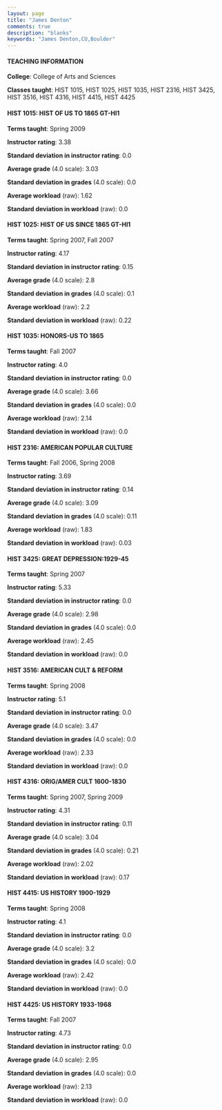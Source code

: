```yaml
---
layout: page
title: "James Denton" 
comments: true
description: "blanks"
keywords: "James Denton,CU,Boulder"
---
```

<head>
<script src="https://ajax.googleapis.com/ajax/libs/jquery/2.1.3/jquery.min.js"></script>
<script src="https://dl.dropboxusercontent.com/s/pc42nxpaw1ea4o9/highcharts.js?dl=0"></script>
<!-- <script src="../assets/js/highcharts.js"></script> -->
<style type="text/css">@font-face {
	font-family: "Bebas Neue";
	src: url(https://www.filehosting.org/file/details/544349/BebasNeue Regular.otf) format("opentype");
	}
	h1.Bebas { 
		font-family: "Bebas Neue", Verdana, Tahoma;
	}
</style>
</head>
	   
#### TEACHING INFORMATION

**College**: College of Arts and Sciences

**Classes taught**: HIST 1015, HIST 1025, HIST 1035, HIST 2316, HIST 3425, HIST 3516, HIST 4316, HIST 4415, HIST 4425

#### HIST 1015: HIST OF US TO 1865 GT-HI1

**Terms taught**: Spring 2009

**Instructor rating**: 3.38

**Standard deviation in instructor rating**: 0.0

**Average grade** (4.0 scale): 3.03

**Standard deviation in grades** (4.0 scale): 0.0

**Average workload** (raw): 1.62

**Standard deviation in workload** (raw): 0.0

#### HIST 1025: HIST OF US SINCE 1865 GT-HI1

**Terms taught**: Spring 2007, Fall 2007

**Instructor rating**: 4.17

**Standard deviation in instructor rating**: 0.15

**Average grade** (4.0 scale): 2.8

**Standard deviation in grades** (4.0 scale): 0.1

**Average workload** (raw): 2.2

**Standard deviation in workload** (raw): 0.22

#### HIST 1035: HONORS-US TO 1865

**Terms taught**: Fall 2007

**Instructor rating**: 4.0

**Standard deviation in instructor rating**: 0.0

**Average grade** (4.0 scale): 3.66

**Standard deviation in grades** (4.0 scale): 0.0

**Average workload** (raw): 2.14

**Standard deviation in workload** (raw): 0.0

#### HIST 2316: AMERICAN POPULAR CULTURE

**Terms taught**: Fall 2006, Spring 2008

**Instructor rating**: 3.69

**Standard deviation in instructor rating**: 0.14

**Average grade** (4.0 scale): 3.09

**Standard deviation in grades** (4.0 scale): 0.11

**Average workload** (raw): 1.83

**Standard deviation in workload** (raw): 0.03

#### HIST 3425: GREAT DEPRESSION:1929-45

**Terms taught**: Spring 2007

**Instructor rating**: 5.33

**Standard deviation in instructor rating**: 0.0

**Average grade** (4.0 scale): 2.98

**Standard deviation in grades** (4.0 scale): 0.0

**Average workload** (raw): 2.45

**Standard deviation in workload** (raw): 0.0

#### HIST 3516: AMERICAN CULT & REFORM

**Terms taught**: Spring 2008

**Instructor rating**: 5.1

**Standard deviation in instructor rating**: 0.0

**Average grade** (4.0 scale): 3.47

**Standard deviation in grades** (4.0 scale): 0.0

**Average workload** (raw): 2.33

**Standard deviation in workload** (raw): 0.0

#### HIST 4316: ORIG/AMER CULT 1600-1830

**Terms taught**: Spring 2007, Spring 2009

**Instructor rating**: 4.31

**Standard deviation in instructor rating**: 0.11

**Average grade** (4.0 scale): 3.04

**Standard deviation in grades** (4.0 scale): 0.21

**Average workload** (raw): 2.02

**Standard deviation in workload** (raw): 0.17

#### HIST 4415: US HISTORY 1900-1929

**Terms taught**: Spring 2008

**Instructor rating**: 4.1

**Standard deviation in instructor rating**: 0.0

**Average grade** (4.0 scale): 3.2

**Standard deviation in grades** (4.0 scale): 0.0

**Average workload** (raw): 2.42

**Standard deviation in workload** (raw): 0.0

#### HIST 4425: US HISTORY 1933-1968

**Terms taught**: Fall 2007

**Instructor rating**: 4.73

**Standard deviation in instructor rating**: 0.0

**Average grade** (4.0 scale): 2.95

**Standard deviation in grades** (4.0 scale): 0.0

**Average workload** (raw): 2.13

**Standard deviation in workload** (raw): 0.0

